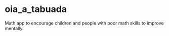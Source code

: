 # oia_a_tabuada
Math app to encourage children and people with poor math skills to improve mentally.
